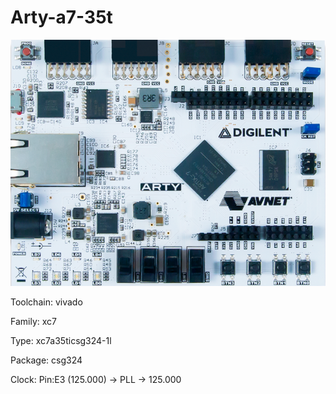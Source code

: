 # Arty-a7-35t

![board.png](board.png)

Toolchain: vivado

Family: xc7

Type: xc7a35ticsg324-1l

Package: csg324

Clock: Pin:E3 (125.000) -> PLL -> 125.000

